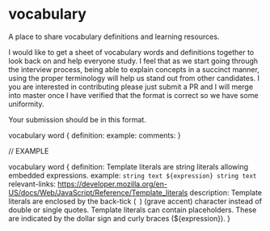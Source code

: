 # vocabulary
A place to share vocabulary definitions and learning resources.

I would like to get a sheet of vocabulary words and definitions together to look back on and help everyone study. I feel that as we start going through the interview process, being able to explain concepts in a succinct manner, using the proper terminology will help us stand out from other candidates. I you are interested in contributing please just submit a PR and I will merge into master once I have verified that the format is correct so we have some uniformity. 

Your submission should be in this format.

vocabulary word {
definition:
example: 
comments:
}

// EXAMPLE

vocabulary word {
definition: Template literals are string literals allowing embedded expressions.
example: `string text ${expression} string text`
relevant-links: https://developer.mozilla.org/en-US/docs/Web/JavaScript/Reference/Template_literals
description: Template literals are enclosed by the back-tick (` `)  (grave accent) character instead of double or single quotes. Template literals can contain placeholders. These are indicated by the dollar sign and curly braces (${expression}).
}
